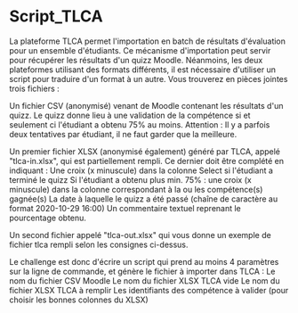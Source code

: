 # Script_TLCA

La plateforme TLCA permet l'importation en batch de résultats d'évaluation pour un ensemble d'étudiants. Ce mécanisme d'importation peut servir pour récupérer les résultats d'un quizz Moodle. Néanmoins, les deux plateformes utilisant des formats différents, il est nécessaire d'utiliser un script pour traduire d'un format à un autre. Vous trouverez en pièces jointes trois fichiers :

   Un fichier CSV (anonymisé) venant de Moodle contenant les résultats d'un quizz. Le quizz donne lieu à une validation de la compétence si et seulement ci l'étudiant a obtenu 75% au moins. Attention : Il y a parfois deux tentatives par étudiant, il ne faut garder que la meilleure.
    
   Un premier fichier XLSX (anonymisé également) généré par TLCA, appelé "tlca-in.xlsx", qui est partiellement rempli. Ce dernier doit être complété en indiquant :
        Une croix (x minuscule) dans la colonne Select si l'étudiant a terminé le quizz
        Si l'étudiant a obtenu plus min. 75% : une croix (x minuscule) dans la colonne correspondant à la ou les compétence(s) gagnée(s)
        La date à laquelle le quizz a été passé (chaîne de caractère au format 2020-10-29 16:00)
        Un commentaire textuel reprenant le pourcentage obtenu.
      
   Un second fichier appelé "tlca-out.xlsx" qui vous donne un exemple de fichier tlca rempli selon les consignes ci-dessus.


Le challenge est donc d'écrire un script qui prend au moins 4 paramètres sur la ligne de commande, et génère le fichier à importer dans TLCA :
Le nom du fichier CSV Moodle
Le nom du fichier XLSX TLCA vide
Le nom du fichier XLSX TLCA à remplir
Les identifiants des compétence à valider (pour choisir les bonnes colonnes du XLSX)
